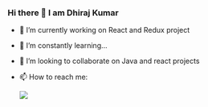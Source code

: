 ### Hi there 👋 I am Dhiraj Kumar

- 🔭 I’m currently working on React and Redux project
- 🌱 I’m constantly learning...
- 👯 I’m looking to collaborate on Java and react projects
- 📫 How to reach me:<br>

     <a href="https://www.linkedin.com/in/dhiraj-kumar-937376153/"> <img src="https://img.shields.io/badge/LinkedIn-0077B5?style=for-the-badge&logo=linkedin&logoColor=white" /> </a>

